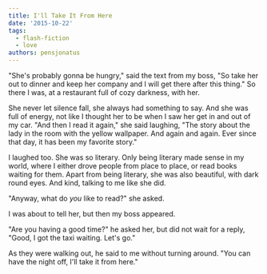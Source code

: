 ```yaml
---
title: I'll Take It From Here
date: '2015-10-22'
tags:
  - flash-fiction
  - love
authors: pensjonatus
---
```


"She's probably gonna be hungry," said the text from my boss, "So take her out
to dinner and keep her company and I will get there after this thing." So there
I was, at a restaurant full of cozy darkness, with her.

<!-- truncate -->

She never let silence fall, she always had something to say. And she was full of
energy, not like I thought her to be when I saw her get in and out of my car.
"And then I read it again," she said laughing, "The story about the lady in the
room with the yellow wallpaper. And again and again. Ever since that day, it has
been my favorite story."

I laughed too. She was so literary. Only being literary made sense in my world,
where I either drove people from place to place, or read books waiting for them.
Apart from being literary, she was also beautiful, with dark round eyes. And
kind, talking to me like she did.

"Anyway, what do _you_ like to read?" she asked.

I was about to tell her, but then my boss appeared.

"Are you having a good time?" he asked her, but did not wait for a reply, "Good,
I got the taxi waiting. Let's go."

As they were walking out, he said to me without turning around. "You can have
the night off, I'll take it from here."
